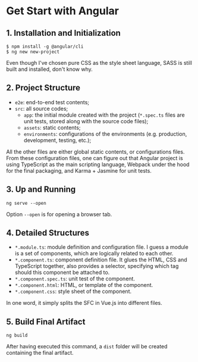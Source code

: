 # Get Start with Angular

## 1. Installation and Initialization

```shell
$ npm install -g @angular/cli
$ ng new new-project
```

Even though I've chosen pure CSS as the style sheet language, SASS is still built and installed, don't know why.

## 2. Project Structure

* `e2e`: end-to-end test contents;
* `src`: all source codes;
  * `app`: the initial module created with the project (`*.spec.ts` files are unit tests, stored along with the source code files);
  * `assets`: static contents;
  * `environments`: configurations of the environments (e.g. production, development, testing, etc.);

All the other files are either global static contents, or configurations files. From these configuration files, one can figure out that Angular project is using TypeScript as the main scripting language, Webpack under the hood for the final packaging, and Karma + Jasmine for unit tests.

## 3. Up and Running

```shell
ng serve --open
```

Option `--open` is for opening a browser tab.

## 4. Detailed Structures

* `*.module.ts`: module definition and configuration file. I guess a module is a set of components, which are logically related to each other.
* `*.component.ts`: component definition file. It glues the HTML, CSS and TypeScript together, also provides a selector, specifying which tag should this component be attached to.
* `*.component.spec.ts`: unit test of the component.
* `*.component.html`: HTML, or template of the component.
* `*.component.css`: style sheet of the component.

In one word, it simply splits the SFC in Vue.js into different files.

## 5. Build Final Artifact

```shell
ng build
```

After having executed this command, a `dist` folder will be created containing the final artifact.
